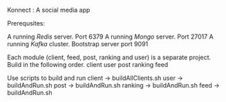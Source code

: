 Konnect : A social media app

Prerequsites:

A running *Redis* server. Port 6379
A running *Mongo* server. Port 27017
A running *Kafka* cluster. Bootstrap server port 9091


Each module (client, feed, post, ranking and user) is a separate project.
Build in the following order.
client
user
post
ranking
feed

Use scripts to build and run
client -> buildAllClients.sh
user  -> buildAndRun.sh
post  -> buildAndRun.sh
ranking  -> buildAndRun.sh
feed  -> buildAndRun.sh

